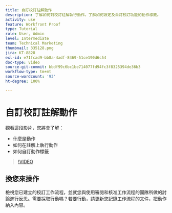 ```yaml
---
title: 自訂校訂註解動作
description: 了解如何對校訂註解執行動作。了解如何設定及自訂校訂功能的動作標籤。
activity: use
feature: Workfront Proof
type: Tutorial
role: User, Admin
level: Intermediate
team: Technical Marketing
thumbnail: 335128.png
jira: KT-8828
exl-id: e71fcad9-bb8a-4adf-8469-51ce190d6c54
doc-type: video
source-git-commit: bbdf99c6bc1be714077fd94fc3f8325394de36b3
workflow-type: tm+mt
source-wordcount: '93'
ht-degree: 100%

---
```


# 自訂校訂註解動作

觀看這段影片，您將會了解：

* 什麼是動作
* 如何在註解上執行動作
* 如何自訂動作標籤

>[!VIDEO](https://video.tv.adobe.com/v/335128/?quality=12&learn=on&enablevpops=1)

## 換您來操作

檢視您已建立的校訂工作流程，並就您與使用審閱和核准工作流程的團隊所做的討論進行反思。需要採取行動嗎？若要行動，請更新您記錄工作流程的文件，把動作納入內容。

